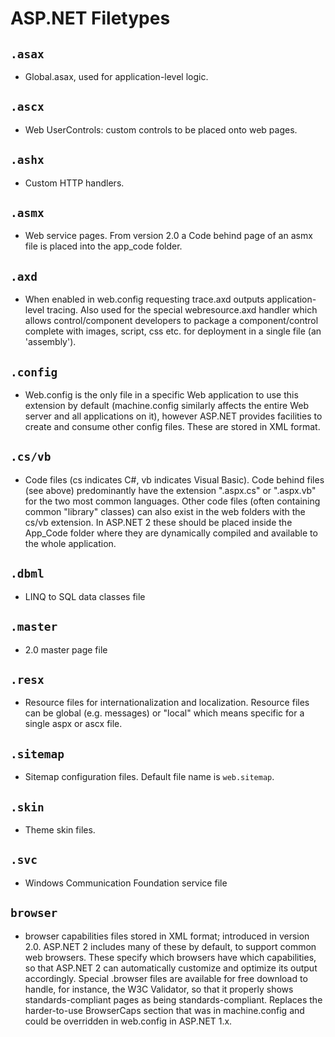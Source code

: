 # ASP.NET Filetypes

## `.asax`
* Global.asax, used for application-level logic.

## `.ascx`
* Web UserControls: custom controls to be placed onto web pages.

## `.ashx`
* Custom HTTP handlers.

## `.asmx`
* Web service pages. From version 2.0 a Code behind page of an asmx file is placed into the app_code folder.

## `.axd`
* When enabled in web.config requesting trace.axd outputs application-level tracing. Also used for the special webresource.axd handler which allows control/component developers to package a component/control complete with images, script, css etc. for deployment in a single file (an 'assembly').

## `.config`
* Web.config is the only file in a specific Web application to use this extension by default (machine.config similarly affects the entire Web server and all applications on it), however ASP.NET provides facilities to create and consume other config files. These are stored in XML format.

## `.cs/vb`
* Code files (cs indicates C#, vb indicates Visual Basic). Code behind files (see above) predominantly have the extension ".aspx.cs" or ".aspx.vb" for the two most common languages. Other code files (often containing common "library" classes) can also exist in the web folders with the cs/vb extension. In ASP.NET 2 these should be placed inside the App_Code folder where they are dynamically compiled and available to the whole application.

## `.dbml`
* LINQ to SQL data classes file

## `.master`
* 2.0 master page file

## `.resx`
* Resource files for internationalization and localization. Resource files can be global (e.g. messages) or "local" which means specific for a single aspx or ascx file.

## `.sitemap`
* Sitemap configuration files. Default file name is `web.sitemap`.

## `.skin`
* Theme skin files.

## `.svc`
* Windows Communication Foundation service file

## `browser`
* browser capabilities files stored in XML format; introduced in version 2.0. ASP.NET 2 includes many of these by default, to support common web browsers. These specify which browsers have which capabilities, so that ASP.NET 2 can automatically customize and optimize its output accordingly. Special .browser files are available for free download to handle, for instance, the W3C Validator, so that it properly shows standards-compliant pages as being standards-compliant. Replaces the harder-to-use BrowserCaps section that was in machine.config and could be overridden in web.config in ASP.NET 1.x.

